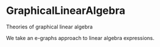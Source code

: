 # GraphicalLinearAlgebra
Theories of graphical linear algebra

We take an e-graphs approach to linear algebra expressions.